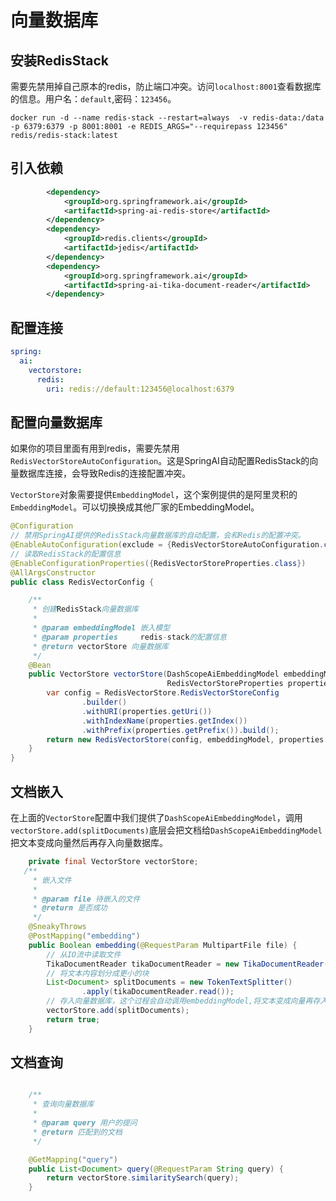 # 向量数据库

## 安装RedisStack

需要先禁用掉自己原本的redis，防止端口冲突。访问`localhost:8001`查看数据库的信息。用户名：`default`,密码：`123456`。

```shell
docker run -d --name redis-stack --restart=always  -v redis-data:/data -p 6379:6379 -p 8001:8001 -e REDIS_ARGS="--requirepass 123456" redis/redis-stack:latest
```

## 引入依赖

```xml
        <dependency>
            <groupId>org.springframework.ai</groupId>
            <artifactId>spring-ai-redis-store</artifactId>
        </dependency>
        <dependency>
            <groupId>redis.clients</groupId>
            <artifactId>jedis</artifactId>
        </dependency>
        <dependency>
            <groupId>org.springframework.ai</groupId>
            <artifactId>spring-ai-tika-document-reader</artifactId>
        </dependency>
```

## 配置连接

```yml
spring:
  ai:
    vectorstore:
      redis:
        uri: redis://default:123456@localhost:6379
```

## 配置向量数据库

如果你的项目里面有用到redis，需要先禁用`RedisVectorStoreAutoConfiguration`。这是SpringAI自动配置RedisStack的向量数据库连接，会导致Redis的连接配置冲突。

`VectorStore`对象需要提供`EmbeddingModel`，这个案例提供的是阿里灵积的`EmbeddingModel`。可以切换换成其他厂家的EmbeddingModel。

```java
@Configuration
// 禁用SpringAI提供的RedisStack向量数据库的自动配置，会和Redis的配置冲突。
@EnableAutoConfiguration(exclude = {RedisVectorStoreAutoConfiguration.class})
// 读取RedisStack的配置信息
@EnableConfigurationProperties({RedisVectorStoreProperties.class})
@AllArgsConstructor
public class RedisVectorConfig {

    /**
     * 创建RedisStack向量数据库
     *
     * @param embeddingModel 嵌入模型
     * @param properties     redis-stack的配置信息
     * @return vectorStore 向量数据库
     */
    @Bean
    public VectorStore vectorStore(DashScopeAiEmbeddingModel embeddingModel,
                                   RedisVectorStoreProperties properties) {
        var config = RedisVectorStore.RedisVectorStoreConfig
                .builder()
                .withURI(properties.getUri())
                .withIndexName(properties.getIndex())
                .withPrefix(properties.getPrefix()).build();
        return new RedisVectorStore(config, embeddingModel, properties.isInitializeSchema());
    }
}
```

## 文档嵌入

在上面的`VectorStore`配置中我们提供了`DashScopeAiEmbeddingModel`，调用`vectorStore.add(splitDocuments)`底层会把文档给`DashScopeAiEmbeddingModel`把文本变成向量然后再存入向量数据库。

```java
    private final VectorStore vectorStore;
   /**
     * 嵌入文件
     *
     * @param file 待嵌入的文件
     * @return 是否成功
     */
    @SneakyThrows
    @PostMapping("embedding")
    public Boolean embedding(@RequestParam MultipartFile file) {
        // 从IO流中读取文件
        TikaDocumentReader tikaDocumentReader = new TikaDocumentReader(new InputStreamResource(file.getInputStream()));
        // 将文本内容划分成更小的块
        List<Document> splitDocuments = new TokenTextSplitter()
                .apply(tikaDocumentReader.read());
        // 存入向量数据库，这个过程会自动调用embeddingModel,将文本变成向量再存入。
        vectorStore.add(splitDocuments);
        return true;
    }
```

## 文档查询

```java

    /**
     * 查询向量数据库
     *
     * @param query 用户的提问
     * @return 匹配到的文档
     */

    @GetMapping("query")
    public List<Document> query(@RequestParam String query) {
        return vectorStore.similaritySearch(query);
    }
```
